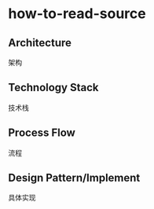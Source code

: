 # how-to-read-source



## Architecture

架构

## Technology Stack

技术栈

## Process Flow

流程

## Design Pattern/Implement

具体实现